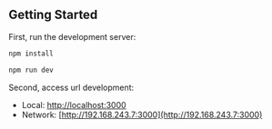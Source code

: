 ## Getting Started

First, run the development server:

```bash
npm install

npm run dev
```

Second, access url development:

- Local:        [http://localhost:3000](http://localhost:3000)
- Network:      [http://192.168.243.7:3000](http://192.168.243.7:3000)